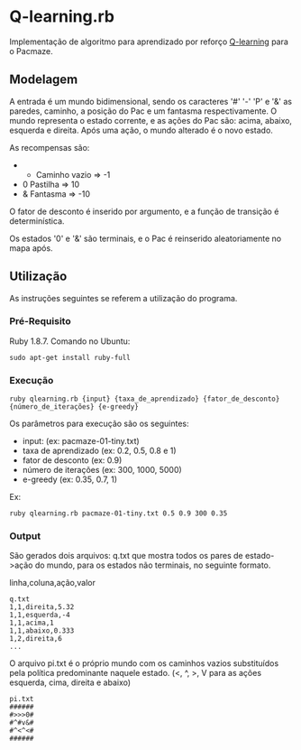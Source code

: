 # Q-learning.rb

Implementação de algoritmo para aprendizado por reforço [Q-learning](https://en.wikipedia.org/wiki/Q-learning) para o Pacmaze.

## Modelagem

A entrada é um mundo bidimensional, sendo os caracteres '#' '-' 'P' e '&' as paredes, caminho, a posição do Pac e um fantasma respectivamente. O mundo representa o estado corrente, e as ações do Pac são: acima, abaixo, esquerda e direita. Após uma ação, o mundo alterado é o novo estado.

As recompensas são:
* - Caminho vazio => -1
* 0 Pastilha      => 10
* & Fantasma      => -10

O fator de desconto é inserido por argumento, e a função de transição é determinística.

Os estados '0' e '&' são terminais, e o Pac é reinserido aleatoriamente no mapa após.

## Utilização

As instruções seguintes se referem a utilização do programa.

### Pré-Requisito

Ruby 1.8.7. Comando no Ubuntu:
```
sudo apt-get install ruby-full
```

### Execução

```
ruby qlearning.rb {input} {taxa_de_aprendizado} {fator_de_desconto} {número_de_iterações} {e-greedy}  
```

Os parâmetros para execução são os seguintes:

* input: (ex: pacmaze-01-tiny.txt)
* taxa de aprendizado (ex: 0.2, 0.5, 0.8 e 1)
* fator de desconto (ex: 0.9)
* número de iterações (ex: 300, 1000, 5000)
* e-greedy (ex: 0.35, 0.7, 1)

Ex:

```
ruby qlearning.rb pacmaze-01-tiny.txt 0.5 0.9 300 0.35  
```
### Output

São gerados dois arquivos: q.txt que mostra todos os pares de estado->ação do mundo, para os estados não terminais, no seguinte formato.

linha,coluna,ação,valor

```
q.txt
1,1,direita,5.32
1,1,esquerda,-4
1,1,acima,1
1,1,abaixo,0.333
1,2,direita,6
...
```

O arquivo pi.txt é o próprio mundo com os caminhos vazios substituídos pela política predominante naquele estado. (<, ^, >, V para as ações esquerda, cima, direita e abaixo)

```
pi.txt
######
#>>>0#
#^#v&#
#^<^<#
######
```
